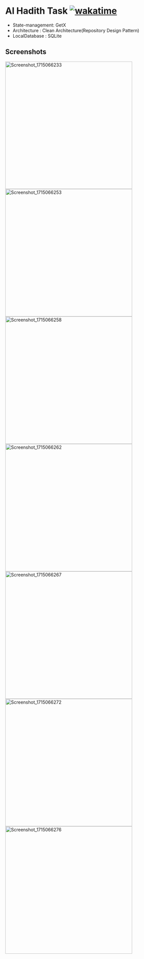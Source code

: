 # Al Hadith Task [![wakatime](https://wakatime.com/badge/user/18368562-fe00-4dd1-a78f-9403210fea47/project/9a93529e-2d58-4b00-a462-856742493617.svg)](https://wakatime.com/@musfique113/projects/yiffajiubo?start=2024-05-01&end=2024-05-07)
- State-management: GetX
- Architecture : Clean Architecture(Repository Design Pattern)
- LocalDatabase : SQLite
## Screenshots
<img src="https://github.com/musfique113/al_hadith_task/assets/53111065/1cc131b9-a813-4e2a-b432-03a96999f7d4" alt="Screenshot_1715066233" height="400">
<img src="https://github.com/musfique113/al_hadith_task/assets/53111065/236d0d8a-234f-4be4-bda3-a5511e4093e4" alt="Screenshot_1715066253" height="400">
<img src="https://github.com/musfique113/al_hadith_task/assets/53111065/6835fc4d-1077-4e2f-9d9c-84271733027b" alt="Screenshot_1715066258" height="400">
<img src="https://github.com/musfique113/al_hadith_task/assets/53111065/46078696-8208-4e6e-9d73-85898eb017e0" alt="Screenshot_1715066262" height="400">
<img src="https://github.com/musfique113/al_hadith_task/assets/53111065/c8e2e0d2-c9c0-4a54-9fc3-66e87306d5fe" alt="Screenshot_1715066267" height="400">
<img src="https://github.com/musfique113/al_hadith_task/assets/53111065/c756453f-936e-438e-be11-472da6a4153b" alt="Screenshot_1715066272" height="400">
<img src="https://github.com/musfique113/al_hadith_task/assets/53111065/d91aec7d-6215-477d-9f60-e89ae8a56450" alt="Screenshot_1715066276" height="400">
